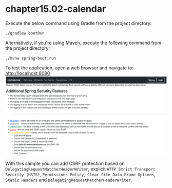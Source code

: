 # chapter15.02-calendar #

Execute the below command using Gradle from the project directory:

```shell
./gradlew bootRun
```

Alternatively, if you're using Maven, execute the following command from the project directory:

```shell
./mvnw spring-boot:run
```

To test the application, open a web browser and navigate to:
[http://localhost:8080](http://localhost:8080)
![img.png](docs/img.png)


With this sample you can add CSRF protection based on `DelegatingRequestMatcherHeaderWriter`, explicit `HTTP Strict Transport Security (HSTS)`, `Permissions Policy`,` Clear Site Data Frame Options`, `Static Headers` and `DelegatingRequestMatcherHeaderWriter`.
